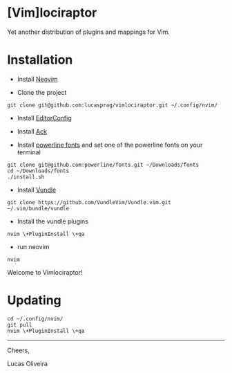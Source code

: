 [Vim]lociraptor
===============

Yet another distribution of plugins and mappings for Vim.

# Installation

 - Install [Neovim](https://github.com/neovim/neovim)

 - Clone the project
```
git clone git@github.com:lucasprag/vimlociraptor.git ~/.config/nvim/
```

- Install [EditorConfig](http://editorconfig.org/)

- Install [Ack](http://beyondgrep.com/install/)

- Install [powerline fonts](https://github.com/powerline/fonts#font-families) and set one of the powerline fonts on your terminal
```
git clone git@github.com:powerline/fonts.git ~/Downloads/fonts
cd ~/Downloads/fonts
./install.sh
```

- Install [Vundle](https://github.com/VundleVim/Vundle.vim)
```
git clone https://github.com/VundleVim/Vundle.vim.git ~/.vim/bundle/vundle
```

 - Install the vundle plugins
```
nvim \+PluginInstall \+qa
```

- run neovim
```
nvim
```

Welcome to Vimlociraptor!

# Updating

```
cd ~/.config/nvim/
git pull
nvim \+PluginInstall \+qa
```

---
Cheers,

Lucas Oliveira
